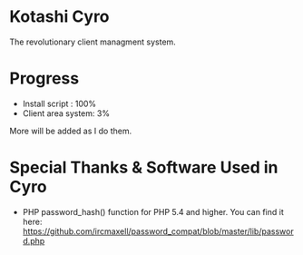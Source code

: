 # Kotashi Cyro
The revolutionary client managment system.

# Progress
- Install script : 100%
- Client area system: 3%

More will be added as I do them.

# Special Thanks & Software Used in Cyro
- PHP password_hash() function for PHP 5.4 and higher. You can find it here:
	https://github.com/ircmaxell/password_compat/blob/master/lib/password.php
